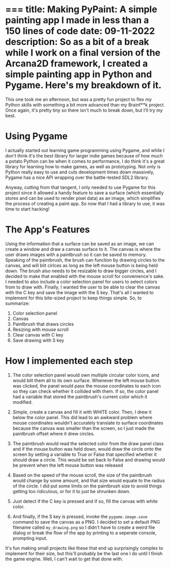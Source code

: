 ===
title: Making PyPaint: A simple painting app I made in less than a 150 lines of code
date: 09-11-2022
description: So as a bit of a break while I work on a final version of the Arcana2D framework, I created a simple painting app in Python and Pygame. Here's my breakdown of it.
===
This one took me an afternoon, but was a pretty fun project to flex my Python skills with something a bit more advanced than my Brainf**k project. Once again, it's pretty tiny so there isn't much to break down, but I'll try my best. 

# Using Pygame
I actually started out learning game programming using Pygame, and while I don't think it's the best library for larger indie games because of how much a potato Python can be when it comes to performance, I do think it's a great library for learning how to make games, as well as prototyping. Not only is Python really easy to use and cuts development times down massively, Pygame has a nice API wrapping over the battle-tested SDL2 library.

Anyway, cutting from that tangent, I only needed to use Pygame for this project since it allowed a handy feature to save a surface (which essentially stores and can be used to render pixel data) as an image, which simplifies the process of creating a paint app. So now that I had a library to use, it was time to start hacking!

# The App's Features
Using the information that a surface can be saved as an image, we can create a window and draw a canvas surface to it. The canvas is where the user draws images with a paintbrush so it can be saved to memory. Speaking of the paintbrush, the brush can function by drawing circles to the canvas, and will blit cirlces as long as the left mouse button is being held down. The brush also needs to be resizable to draw bigger circles, and I decided to make that enabled with the mouse scroll for convenience's sake. I needed to also include a color selection panel for users to select colors from to draw with. Finally, I wanted the user to be able to clear the canvas with the C key and save the image with the S key. That's all I wanted to implement for this bite-sized project to keep things simple. So, to summarize:

1. Color selection panel
2. Canvas
3. Paintbrush that draws circles
4. Resizing with mouse scroll
5. Clear canvas with C key
6. Save drawing with S key

# How I implemented each step

1. The color selection panel would own multiple circular color icons, and would blit them all to its own surface. Whenever the left mouse button was clicked, the panel would pass the mouse coordinates to each icon so they can check whether it collided with them. If so, the color panel had a variable that stored the paintbrush's current color which it modified.

2. Simple, create a canvas and fill it with WHITE color. Then, I drew it below the color panel. This did lead to an awkward problem where mouse coordinates wouldn't accurately translate to surface coordinates because the canvas was smaller than the screen, so I just made the paintbrush offset where it drew circles.

3. The paintbrush would read the selected color from the draw panel class and if the mouse button was held down, would draw the circle onto the screen by setting a variable to True or False that specified whether it should draw a circle. This would be set back to False and drawing would be prevent when the left mouse button was released

4. Based on the speed of the mouse scroll, the size of the paintbrush would change by some amount, and that size would equate to the radius of the circle. I did put some limits on the paintbrush size to avoid things getting too ridiculous, or for it to just be shrunken down.

5. Just detect if the C key is pressed and if so, fill the canvas with white color.

6. And finally, if the S key is pressed, invoke the `pygame.image.save` command to save the canvas as a PNG. I decided to set a default PNG filename called `my_drawing.png` so I didn't have to create a weird file dialog or break the flow of the app by printing to a seperate console, prompting input.

It's fun making small projects like these that end up surprisingly complex to implement for their size, but this'll probably be the last one I do until I finish the game engine. Well, I can't wait to get that done with.